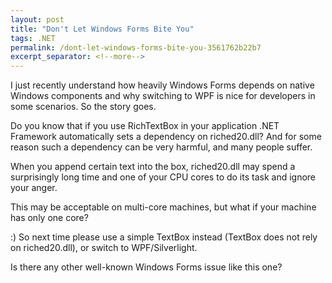 ```yaml
---
layout: post
title: "Don't Let Windows Forms Bite You"
tags: .NET
permalink: /dont-let-windows-forms-bite-you-3561762b22b7
excerpt_separator: <!--more-->
---
```

I just recently understand how heavily Windows Forms depends on native Windows components and why switching to WPF is nice for developers in some scenarios. So the story goes.
<!--more-->

Do you know that if you use RichTextBox in your application .NET Framework automatically sets a dependency on riched20.dll? And for some reason such a dependency can be very harmful, and many people suffer.

When you append certain text into the box, riched20.dll may spend a surprisingly long time and one of your CPU cores to do its task and ignore your anger.

This may be acceptable on multi-core machines, but what if your machine has only one core?

:) So next time please use a simple TextBox instead (TextBox does not rely on riched20.dll), or switch to WPF/Silverlight.

Is there any other well-known Windows Forms issue like this one?
